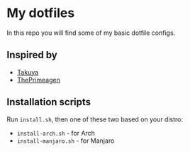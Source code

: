 # My dotfiles

In this repo you will find some of my basic dotfile configs.

## Inspired by

- [Takuya](https://github.com/craftzdog/dotfiles-public)
- [ThePrimeagen](https://github.com/ThePrimeagen/.dotfiles)

## Installation scripts

Run `install.sh`, then one of these two based on your distro:

- `install-arch.sh` - for Arch
- `install-manjaro.sh` - for Manjaro

